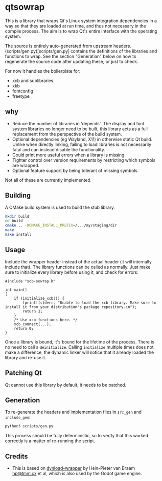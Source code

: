 # qtsowrap

This is a library that wraps Qt's Linux system integration dependencies in a way so that they are loaded at run time, and thus not necessary in the compile process. The aim is to wrap Qt's entire interface with the operating system.

The source is entirely auto-generated from upstream headers. (scripts/gen.py)[scripts/gen.py] contains the definitions of the libraries and functions to wrap. See the section "Generation" below on how to regenerate the source code after updating these, or just to check.

For now it handles the boilerplate for:

- xcb and sublibraries
- xkb
- fontconfig
- freetype

## why

- Reduce the number of libraries in 'depends'. The display and font system libraries no longer need to be built, this library acts as a full replacement from the perspective of the build system.
- Optional dependencies (eg Wayland, X11) in otherwise static Qt build. Unlike when directly linking, failing to load libraries is not necessarily fatal and can instead disable the functionality.
- Could print more useful errors when a library is missing.
- Tighter control over version requirements by restricting which symbols are wrapped.
- Optional feature support by being tolerant of missing symbols.

Not all of these are currently implemented.

## Building

A CMake build system is used to build the stub library.

```sh
mkdir build
cd build
cmake .. -DCMAKE_INSTALL_PREFIX=/.../my/staging/dir
make
make install
```

## Usage

Include the wrapper header instead of the actual header (it will internally include that). The library functions can be called as normally. Just make sure to initialize every library before using it, and check for errors:
```
#include "xcb-sowrap.h"

int main()
{
    if (initialize_xcb()) {
        fprintf(stderr, "Unable to load the xcb library. Make sure to install it from your distribution's package repository.\n");
        return 1;
    }
    /* Use xcb functions here. */
    xcb_connect(...);
    return 0;
}
```

Once a library is bound, it's bound for the lifetime of the process. There is no need to call a `deinitialize`. Calling `initialize` multiple times does not make a difference, the dynamic linker will notice that it already loaded the library and re-use it.

## Patching Qt

Qt cannot use this library by default, it needs to be patched.

## Generation

To re-generate the headers and implementation files in `src_gen` and `include_gen`:

```python
python3 scripts/gen.py
```

This process should be fully deterministic, so to verify that this worked correctly is a matter of re-running the script.

## Credits

- This is based on [dynload-wrapper](https://github.com/hpvb/dynload-wrapper) by Hein-Pieter van Braam <hp@tmm.cx> et al, which is also used by the Godot game engine.

